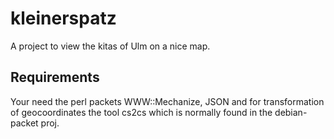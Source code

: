 kleinerspatz
============
A project to view the kitas of Ulm on a nice map.

Requirements
------------
Your need the perl packets WWW::Mechanize, JSON and for transformation of geocoordinates the tool cs2cs which is normally found in the debian-packet proj.
